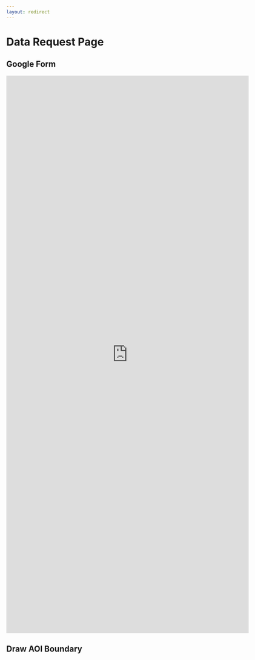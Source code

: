 ```yaml
---
layout: redirect
---
```

# Data Request Page

## Google Form
<iframe src="https://docs.google.com/forms/d/e/1FAIpQLSfLd7RU_DcbJKpdZTfzbGv_vzp4auiG-xGxxo_DsjaX87z0NQ/viewform?embedded=true" width="640" height="1472" frameborder="0" marginheight="0" marginwidth="0">Loading…</iframe>

## Draw AOI Boundary
